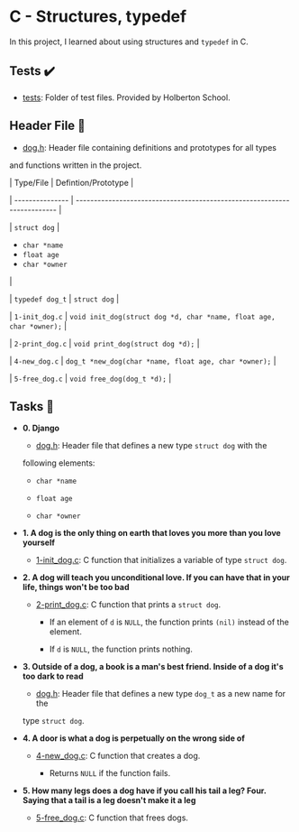# C - Structures, typedef



In this project, I learned about using structures and `typedef` in C.



## Tests :heavy_check_mark:



* [tests](./tests): Folder of test files. Provided by Holberton School.



## Header File :file_folder:



* [dog.h](./dog.h): Header file containing definitions and prototypes for all types

and functions written in the project.



| Type/File       | Defintion/Prototype                                                      |

| --------------- | ------------------------------------------------------------------------ |

| `struct dog`    | <ul><li>`char *name`</li><li>`float age`</li><li>`char *owner`</li></ul> |

| `typedef dog_t` | `struct dog`                                                             |

| `1-init_dog.c`  | `void init_dog(struct dog *d, char *name, float age, char *owner);`      |

| `2-print_dog.c` | `void print_dog(struct dog *d);`                                         |

| `4-new_dog.c`   | `dog_t *new_dog(char *name, float age, char *owner);`                    |

| `5-free_dog.c`  | `void free_dog(dog_t *d);`                                               |



## Tasks :page_with_curl:



* **0. Django**

  * [dog.h](./dog.h): Header file that defines a new type `struct dog` with the

  following elements:

    * `char *name`

    * `float age`

    * `char *owner`



* **1. A dog is the only thing on earth that loves you more than you love yourself**

  * [1-init_dog.c](./1-init_dog.c): C function that initializes a variable of type `struct dog`.



* **2. A dog will teach you unconditional love. If you can have that in your life, things won't be too bad**

  * [2-print_dog.c](./2-print_dog.c): C function that prints a `struct dog`.

    * If an element of `d` is `NULL`, the function prints `(nil)` instead of the element.

    * If `d` is `NULL`, the function prints nothing.



* **3. Outside of a dog, a book is a man's best friend. Inside of a dog it's too dark to read**

  * [dog.h](./dog.h): Header file that defines a new type `dog_t` as a new name for the

  type `struct dog`.



* **4. A door is what a dog is perpetually on the wrong side of**

  * [4-new_dog.c](./4-new_dog.c): C function that creates a dog.

    * Returns `NULL` if the function fails.



* **5. How many legs does a dog have if you call his tail a leg? Four. Saying that a tail is a leg doesn't make it a leg**

  * [5-free_dog.c](./5-free_dog.c): C function that frees dogs.
